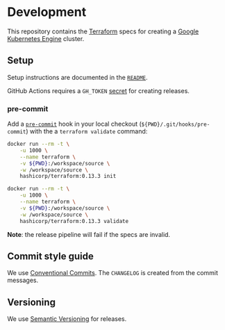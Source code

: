 # Development

This repository contains the [Terraform](https://www.terraform.io/) specs for creating a
[Google Kubernetes Engine](https://cloud.google.com/kubernetes-engine) cluster.

## Setup

Setup instructions are documented in the [`README`](README.md).

GitHub Actions requires a `GH_TOKEN` [secret](https://docs.github.com/en/free-pro-team@latest/actions/reference/encrypted-secrets) for creating releases.

### pre-commit

Add a [`pre-commit`](https://git-scm.com/docs/githooks#_pre_commit) hook in your local checkout
(`${PWD}/.git/hooks/pre-commit`) with the a `terraform validate` command:
```bash
docker run --rm -t \
    -u 1000 \
    --name terraform \
    -v ${PWD}:/workspace/source \
    -w /workspace/source \
    hashicorp/terraform:0.13.3 init

docker run --rm -t \
    -u 1000 \
    --name terraform \
    -v ${PWD}:/workspace/source \
    -w /workspace/source \
    hashicorp/terraform:0.13.3 validate
```

**Note**: the release pipeline will fail if the specs are invalid.

## Commit style guide

We use [Conventional Commits](https://www.conventionalcommits.org/en/v1.0.0/). The `CHANGELOG`
is created from the commit messages.

## Versioning

We use [Semantic Versioning](https://semver.org/) for releases.

